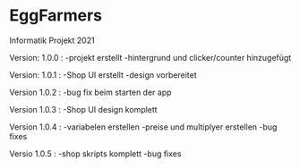 # EggFarmers
Informatik Projekt 2021


Version: 1.0.0 :
-projekt erstellt
-hintergrund und clicker/counter hinzugefügt

Version: 1.0.1 :
-Shop UI erstellt
-design vorbereitet

Version 1.0.2 :
-bug fix beim starten der app

Version 1.0.3 :
-Shop UI design komplett

Version 1.0.4 :
-variabelen erstellen
-preise und multiplyer erstellen
-bug fixes

Versio 1.0.5 :
-shop skripts komplett
-bug fixes
